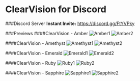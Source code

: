 # ClearVision for Discord

###Discord Server
**Instant Invite:** https://discord.gg/FtYVPky

###Previews
####ClearVision - Amber
![Amber1](https://cdn.rawgit.com/Zerthox/ClearVision/master/screenshots/amber1.png)
![Amber2](https://cdn.rawgit.com/Zerthox/ClearVision/master/screenshots/amber2.png)

####ClearVision - Amethyst
![Amethyst1](https://cdn.rawgit.com/Zerthox/ClearVision/master/screenshots/amethyst1.png)
![Amethyst2](https://cdn.rawgit.com/Zerthox/ClearVision/master/screenshots/amethyst2.jpg)

####ClearVision - Emerald
![Emerald1](https://cdn.rawgit.com/Zerthox/ClearVision/master/screenshots/emerald1.png)
![Emerald2](https://cdn.rawgit.com/Zerthox/ClearVision/master/screenshots/emerald2.jpg)

####ClearVision - Ruby
![Ruby1](https://cdn.rawgit.com/Zerthox/ClearVision/master/screenshots/ruby1.png)
![Ruby2](https://cdn.rawgit.com/Zerthox/ClearVision/1ba1fa0442f60fde970fd55cb8011c3b49233c3b/screenshots/ruby2.png)

####ClearVision - Sapphire
![Sapphire1](https://cdn.rawgit.com/Zerthox/ClearVision/master/screenshots/sapphire1.png)
![Sapphire2](https://cdn.rawgit.com/Zerthox/ClearVision/master/screenshots/sapphire2.jpg)
